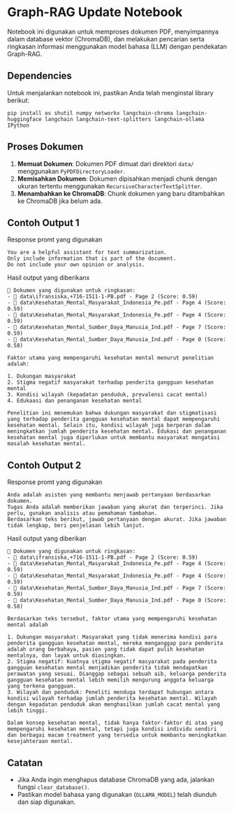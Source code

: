 
# Graph-RAG Update Notebook

Notebook ini digunakan untuk memproses dokumen PDF, menyimpannya dalam database vektor (ChromaDB), dan melakukan pencarian serta ringkasan informasi menggunakan model bahasa (LLM) dengan pendekatan Graph-RAG.

## Dependencies
Untuk menjalankan notebook ini, pastikan Anda telah menginstal library berikut:

```
pip install os shutil numpy networkx langchain-chroma langchain-huggingface langchain langchain-text-splitters langchain-ollama IPython
```

## Proses Dokumen
1. **Memuat Dokumen**: Dokumen PDF dimuat dari direktori `data/` menggunakan `PyPDFDirectoryLoader`.
2. **Memisahkan Dokumen**: Dokumen dipisahkan menjadi chunk dengan ukuran tertentu menggunakan `RecursiveCharacterTextSplitter`.
3. **Menambahkan ke ChromaDB**: Chunk dokumen yang baru ditambahkan ke ChromaDB jika belum ada.

## Contoh Output 1
Response promt yang digunakan
```
You are a helpful assistant for text summarization. 
Only include information that is part of the document. 
Do not include your own opinion or analysis.
```
Hasil output yang diberikanx
```
🔎 Dokumen yang digunakan untuk ringkasan:
- 📄 data\ifransiska,+716-1511-1-PB.pdf - Page 2 (Score: 0.59)
- 📄 data\Kesehatan_Mental_Masyarakat_Indonesia_Pe.pdf - Page 4 (Score: 0.59)
- 📄 data\Kesehatan_Mental_Masyarakat_Indonesia_Pe.pdf - Page 4 (Score: 0.59)
- 📄 data\Kesehatan_Mental_Sumber_Daya_Manusia_Ind.pdf - Page 7 (Score: 0.59)
- 📄 data\Kesehatan_Mental_Sumber_Daya_Manusia_Ind.pdf - Page 0 (Score: 0.58)

Faktor utama yang mempengaruhi kesehatan mental menurut penelitian adalah:

1. Dukungan masyarakat
2. Stigma negatif masyarakat terhadap penderita gangguan kesehatan mental
3. Kondisi wilayah (kepadatan penduduk, prevalensi cacat mental)
4. Edukaasi dan penanganan kesehatan mental

Penelitian ini menemukan bahwa dukungan masyarakat dan stigmatisasi yang terhadap penderita gangguan kesehatan mental dapat mempengaruhi kesehatan mental. Selain itu, kondisi wilayah juga berperan dalam meningkatkan jumlah penderita kesehatan mental. Edukasi dan penanganan kesehatan mental juga diperlukan untuk membantu masyarakat mengatasi masalah kesehatan mental.
```

## Contoh Output 2
Response promt yang digunakan
```
Anda adalah asisten yang membantu menjawab pertanyaan berdasarkan dokumen.
Tugas Anda adalah memberikan jawaban yang akurat dan terperinci. Jika perlu, gunakan analisis atau pemahaman tambahan.
Berdasarkan teks berikut, jawab pertanyaan dengan akurat. Jika jawaban tidak lengkap, beri penjelasan lebih lanjut.
```
Hasil output yang diberikan
```
🔎 Dokumen yang digunakan untuk ringkasan:
- 📄 data\ifransiska,+716-1511-1-PB.pdf - Page 2 (Score: 0.59)
- 📄 data\Kesehatan_Mental_Masyarakat_Indonesia_Pe.pdf - Page 4 (Score: 0.59)
- 📄 data\Kesehatan_Mental_Masyarakat_Indonesia_Pe.pdf - Page 4 (Score: 0.59)
- 📄 data\Kesehatan_Mental_Sumber_Daya_Manusia_Ind.pdf - Page 7 (Score: 0.59)
- 📄 data\Kesehatan_Mental_Sumber_Daya_Manusia_Ind.pdf - Page 0 (Score: 0.58)

Berdasarkan teks tersebut, faktor utama yang mempengaruhi kesehatan mental adalah

1. Dukungan masyarakat: Masyarakat yang tidak menerima kondisi para penderita gangguan kesehatan mental, mereka menganggap para penderita adalah orang berbahaya, pasien yang tidak dapat pulih kesehatan mentalnya, dan layak untuk diasingkan.
2. Stigma negatif: Kuatnya stigma negatif masyarakat pada penderita gangguan kesehatan mental menjadikan penderita tidak mendapatkan perawatan yang sesuai. Dianggap sebagai sebuah aib, keluarga penderita gangguan kesehatan mental lebih memilih mengurung anggota keluarga yang terkena gangguan.
3. Wilayah dan penduduk: Peneliti menduga terdapat hubungan antara kondisi wilayah terhadap jumlah penderita kesehatan mental. Wilayah dengan kepadatan penduduk akan menghasilkan jumlah cacat mental yang lebih tinggi.

Dalam konsep kesehatan mental, tidak hanya faktor-faktor di atas yang mempengaruhi kesehatan mental, tetapi juga kondisi individu sendiri dan berbagai macam treatment yang tersedia untuk membantu meningkatkan kesejahteraan mental.
```

## Catatan
- Jika Anda ingin menghapus database ChromaDB yang ada, jalankan fungsi `clear_database()`.
- Pastikan model bahasa yang digunakan (`OLLAMA_MODEL`) telah diunduh dan siap digunakan.
